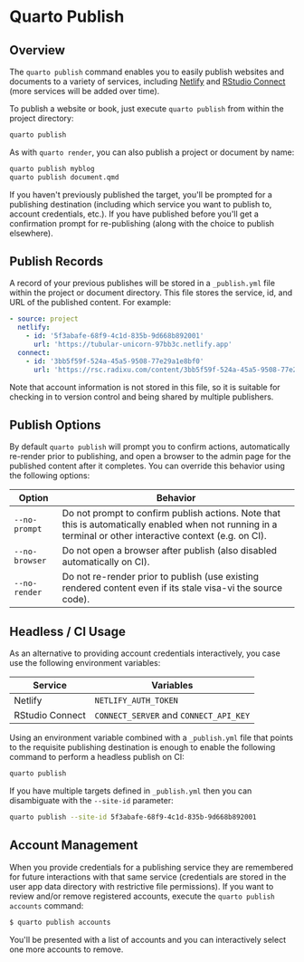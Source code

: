 # Quarto Publish

## Overview

The `quarto publish` command enables you to easily publish websites and documents to a variety of services, including [Netlify](https://www.netlify.com/) and [RStudio Connect](https://www.rstudio.com/products/connect/) (more services will be added over time).

To publish a website or book, just execute `quarto publish` from within the project directory:

``` bash
quarto publish
```

As with `quarto render`, you can also publish a project or document by name:

``` bash
quarto publish myblog
quarto publish document.qmd
```

If you haven't previously published the target, you'll be prompted for a publishing destination (including which service you want to publish to, account credentials, etc.). If you have published before you'll get a confirmation prompt for re-publishing (along with the choice to publish elsewhere).

## Publish Records

A record of your previous publishes will be stored in a `_publish.yml` file within the project or document directory. This file stores the service, id, and URL of the published content. For example:

``` yaml
- source: project
  netlify:
    - id: '5f3abafe-68f9-4c1d-835b-9d668b892001'
      url: 'https://tubular-unicorn-97bb3c.netlify.app'
  connect:
    - id: '3bb5f59f-524a-45a5-9508-77e29a1e8bf0'
      url: 'https://rsc.radixu.com/content/3bb5f59f-524a-45a5-9508-77e29a1e8bf0/'
```

Note that account information is not stored in this file, so it is suitable for checking in to version control and being shared by multiple publishers.

## Publish Options

By default `quarto publish` will prompt you to confirm actions, automatically re-render prior to publishing, and open a browser to the admin page for the published content after it completes. You can override this behavior using the following options:

| Option         | Behavior                                                                                                                                                    |
|----------------|-------------------------------------------------------------------------------------------------------------------------------------------------------------|
| `--no-prompt`  | Do not prompt to confirm publish actions. Note that this is automatically enabled when not running in a terminal or other interactive context (e.g. on CI). |
| `--no-browser` | Do not open a browser after publish (also disabled automatically on CI).                                                                                    |
| `--no-render`  | Do not re-render prior to publish (use existing rendered content even if its stale visa-vi the source code).                                                |

## Headless / CI Usage

As an alternative to providing account credentials interactively, you case use the following environment variables:

| Service         | Variables                              |
|-----------------|----------------------------------------|
| Netlify         | `NETLIFY_AUTH_TOKEN`                   |
| RStudio Connect | `CONNECT_SERVER` and `CONNECT_API_KEY` |

Using an environment variable combined with a `_publish.yml` file that points to the requisite publishing destination is enough to enable the following command to perform a headless publish on CI:

``` bash
quarto publish
```

If you have multiple targets defined in `_publish.yml` then you can disambiguate with the `--site-id` parameter:

``` bash
quarto publish --site-id 5f3abafe-68f9-4c1d-835b-9d668b892001
```

## Account Management

When you provide credentials for a publishing service they are remembered for future interactions with that same service (credentials are stored in the user app data directory with restrictive file permissions). If you want to review and/or remove registered accounts, execute the `quarto publish accounts` command:

``` bash
$ quarto publish accounts
```

You'll be presented with a list of accounts and you can interactively select one more accounts to remove.
